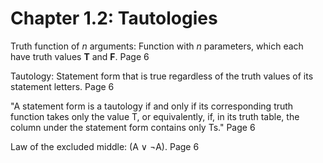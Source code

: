 # Chapter 1.2: Tautologies

Truth function of *n* arguments: Function with *n* parameters, which each have truth values **T** and **F**. Page 6

Tautology: Statement form that is true regardless of the truth values of its statement letters. Page 6

"A statement form is a tautology if and only if its corresponding truth function takes only the value T,
or equivalently, if, in its truth table, the column under the statement form
contains only Ts." Page 6

Law of the excluded middle: (A ∨ ¬A). Page 6
